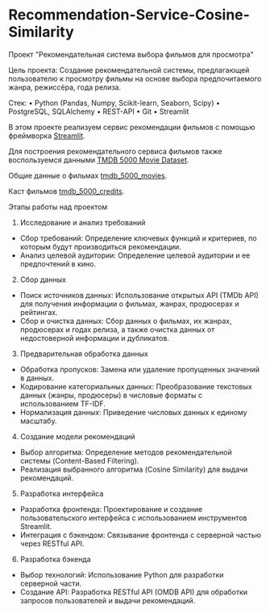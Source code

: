 # Recommendation-Service-Cosine-Similarity

Проект "Рекомендательная система выбора фильмов для просмотра"

Цель проекта:
Создание рекомендательной системы, предлагающей пользователю к просмотру фильмы на основе выбора предпочитаемого жанра, режиссёра, года релиза.

Стек:
• Python (Pandas, Numpy, Scikit-learn, Seaborn, Scipy)
• PostgreSQL, SQLAlchemy
• REST-API
• Git
• Streamlit

В этом проекте реализуем сервис рекомендации фильмов с помощью фреймворка [Streamlit](https://streamlit.io/).

Для построения рекомендательного сервиса фильмов также воспользуемся данными 
[TMDB 5000 Movie Dataset](https://www.kaggle.com/datasets/tmdb/tmdb-movie-metadata).

Общие данные о фильмах [tmdb_5000_movies](https://files.sberdisk.ru/s/te4QbzdxKgsFQXA).

Каст фильмов [tmdb_5000_credits](https://files.sberdisk.ru/s/H9oRuXQt5mFz3T9).

Этапы работы над проектом
1. Исследование и анализ требований
- Сбор требований: Определение ключевых функций и критериев, по которым будут производиться рекомендации.
- Анализ целевой аудитории: Определение целевой аудитории и ее предпочтений в кино.

2. Сбор данных
- Поиск источников данных: Использование открытых API (TMDb API) для получения информации о фильмах, жанрах, продюсерах и рейтингах.
- Сбор и очистка данных: Сбор данных о фильмах, их жанрах, продюсерах и годах релиза, а также очистка данных от недостоверной информации и дубликатов.

3. Предварительная обработка данных
- Обработка пропусков: Замена или удаление пропущенных значений в данных.
- Кодирование категориальных данных: Преобразование текстовых данных (жанры, продюсеры) в числовые форматы с использованием TF-IDF.
- Нормализация данных: Приведение числовых данных к единому масштабу.

4. Создание модели рекомендаций
- Выбор алгоритма: Определение методов рекомендательной системы (Content-Based Filtering).
- Реализация выбранного алгоритма (Cosine Similarity) для выдачи рекомендаций.

5. Разработка интерфейса
- Разработка фронтенда: Проектирование и создание пользовательского интерфейса с использованием инструментов Streamlit.
- Интеграция с бэкендом: Связывание фронтенда с серверной частью через RESTful API.

6. Разработка бэкенда
- Выбор технологий: Использование Python для разработки серверной части.
- Создание API: Разработка RESTful API (OMDB API) для обработки запросов пользователей и выдачи рекомендаций.
